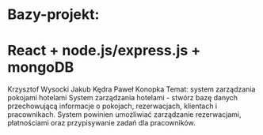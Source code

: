 # Bazy-projekt:
# React + node.js/express.js + mongoDB
Krzysztof Wysocki 
Jakub Kędra
Paweł Konopka
Temat: system zarządzania pokojami hotelami
System zarządzania hotelami - stwórz bazę danych przechowującą informacje o pokojach, rezerwacjach, klientach i pracownikach. System powinien umożliwiać zarządzanie rezerwacjami, płatnościami oraz przypisywanie zadań dla pracowników.
